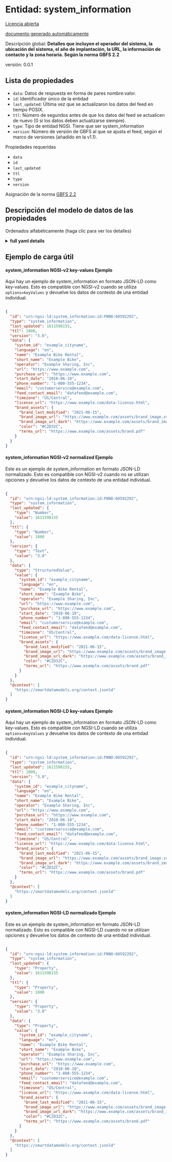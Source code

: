 Entidad: system_information  
===========================  
[Licencia abierta](https://github.com/smart-data-models//dataModel.GBFS/blob/master/system_information/LICENSE.md)  
[documento generado automáticamente](https://docs.google.com/presentation/d/e/2PACX-1vTs-Ng5dIAwkg91oTTUdt8ua7woBXhPnwavZ0FxgR8BsAI_Ek3C5q97Nd94HS8KhP-r_quD4H0fgyt3/pub?start=false&loop=false&delayms=3000#slide=id.gb715ace035_0_60)  
Descripción global: **Detalles que incluyen el operador del sistema, la ubicación del sistema, el año de implantación, la URL, la información de contacto y la zona horaria. Según la norma GBFS 2.2**  
versión: 0.0.1  

## Lista de propiedades  

- `data`: Datos de respuesta en forma de pares nombre:valor.  - `id`: Identificador único de la entidad  - `last_updated`: Última vez que se actualizaron los datos del feed en tiempo POSIX.  - `ttl`: Número de segundos antes de que los datos del feed se actualicen de nuevo (0 si los datos deben actualizarse siempre).  - `type`: Tipo de entidad NGSI. Tiene que ser system_information  - `version`: Número de versión de GBFS al que se ajusta el feed, según el marco de versiones (añadido en la v1.1).    
Propiedades requeridas  
- `data`  - `id`  - `last_updated`  - `ttl`  - `type`  - `version`    
Asignación de la norma [GBFS 2.2](https://github.com/NABSA/gbfs/blob/v2.2/gbfs.md)  
## Descripción del modelo de datos de las propiedades  
Ordenados alfabéticamente (haga clic para ver los detalles)  
<details><summary><strong>full yaml details</strong></summary>    
```yaml  
system_information:    
  description: 'Details including system operator, system location, year implemented, URL, contact info, time zone. According to the Standard GBFS 2.2'    
  properties:    
    data:    
      description: 'Response data in the form of name:value pairs.'    
      properties:    
        email:    
          description: 'Email address actively monitored by the operator''s customer service department.'    
          format: email    
          type: string    
        feed_contact_email:    
          description: 'A single contact email address for consumers of this feed to report technical issues (added in v1.1).'    
          format: email    
          type: string    
        language:    
          description: 'The language that will be used throughout the rest of the files. It must match the value in the gbfs.json file.'    
          pattern: ^[a-z]{2,3}(-[A-Z]{2})?$    
          type: string    
        license_url:    
          description: 'A fully qualified URL of a page that defines the license terms for the GBFS data for this system.'    
          format: uri    
          type: string    
        name:    
          description: 'Name of the system to be displayed to customers.'    
          type: string    
        operator:    
          description: 'Name of the operator'    
          type: string    
        phone_number:    
          description: 'A single voice telephone number for the specified system that presents the telephone number as typical for the system''s service area.'    
          type: string    
        purchase_url:    
          description: 'URL where a customer can purchase a membership.'    
          format: uri    
          type: string    
        rental_apps:    
          description: 'Contains rental app information in the android and ios JSON objects (added in v1.1).'    
          properties:    
            android:    
              dependencies:    
                android:    
                  - store_uri    
                  - discovery_uri    
              description: 'Contains rental app download and app discovery information for the Android platform. (added in v1.1)'    
              properties:    
                discovery_uri:    
                  description: 'URI that can be used to discover if the rental Android app is installed on the device (added in v1.1).'    
                  format: uri    
                  type: string    
                store_uri:    
                  description: 'URI where the rental Android app can be downloaded from (added in v1.1).'    
                  format: uri    
                  type: string    
              type: object    
            ios:    
              dependencies:    
                ios:    
                  - store_uri    
                  - discovery_uri    
              description: 'Contains rental information for the iOS platform (added in v1.1).'    
              properties:    
                discovery_uri:    
                  description: 'URI that can be used to discover if the rental iOS app is installed on the device (added in v1.1).'    
                  format: uri    
                  type: string    
                store_uri:    
                  description: 'URI where the rental iOS app can be downloaded from (added in v1.1).'    
                  format: uri    
                  type: string    
              type: object    
          type: object    
        short_name:    
          description: 'Optional abbreviation for a system.'    
          type: string    
        start_date:    
          description: 'Date that the system began operations.'    
          pattern: ^[0-9]{4}-[0-9]{2}-[0-9]{2}$    
          type: string    
        system_id:    
          description: 'Identifier for this vehicle share system. This should be globally unique (even between different systems).'    
          type: string    
        timezone:    
          description: 'The time zone where the system is located.'    
          type: string    
        url:    
          description: 'The URL of the vehicle share system.'    
          format: uri    
          type: string    
      required:    
        - system_id    
        - language    
        - name    
        - timezone    
      type: object    
      x-ngsi:    
        type: Property    
    id:    
      anyOf:    
        - description: 'Property. Identifier format of any NGSI entity'    
          maxLength: 256    
          minLength: 1    
          pattern: ^[\w\-\.\{\}\$\+\*\[\]`|~^@!,:\\]+$    
          type: string    
        - description: 'Property. Identifier format of any NGSI entity'    
          format: uri    
          type: string    
      description: 'Unique identifier of the entity'    
      x-ngsi:    
        type: Property    
    last_updated:    
      description: 'Last time the data in the feed was updated in POSIX time.'    
      minimum: 1450155600    
      type: integer    
      x-ngsi:    
        type: Property    
    ttl:    
      description: 'Number of seconds before the data in the feed will be updated again (0 if the data should always be refreshed).'    
      minimum: 0    
      type: integer    
      x-ngsi:    
        type: Property    
    type:    
      description: 'NGSI entity type. It has to be system_information'    
      enum:    
        - system_information    
      type: string    
      x-ngsi:    
        type: Property    
    version:    
      description: 'GBFS version number to which the feed conforms, according to the versioning framework (added in v1.1).'    
      enum:    
        - 1.1-RC    
        - 1.1    
        - 2.0    
        - 2.1-RC    
        - 2.1-RC2    
        - 2.1    
        - 2.2    
        - 3.0    
      type: string    
      x-ngsi:    
        type: Property    
  required:    
    - data    
    - id    
    - last_updated    
    - ttl    
    - type    
    - version    
  type: object    
  version: 0.0.1    
```  
</details>    
## Ejemplo de carga útil  
#### system_information NGSI-v2 key-values Ejemplo  
Aquí hay un ejemplo de system_information en formato JSON-LD como key-values. Esto es compatible con NGSI-v2 cuando se utiliza `options=keyValues` y devuelve los datos de contexto de una entidad individual.  
```json  
{  
  "id": "urn:ngsi-ld:system_information:id:FNNO:60592292",  
  "type": "system_information",  
  "last_updated": 1611598155,  
  "ttl": 1800,  
  "version": "3.0",  
  "data": {  
    "system_id": "example_cityname",  
    "language": "en",  
    "name": "Example Bike Rental",  
    "short_name": "Example Bike",  
    "operator": "Example Sharing, Inc",  
    "url": "https://www.example.com",  
    "purchase_url": "https://www.example.com",  
    "start_date": "2010-06-10",  
    "phone_number": "1-800-555-1234",  
    "email": "customerservice@example.com",  
    "feed_contact_email": "datafeed@example.com",  
    "timezone": "US/Central",  
    "license_url": "https://www.example.com/data-license.html",  
    "brand_assets": {  
      "brand_last_modified": "2021-06-15",  
      "brand_image_url": "https://www.example.com/assets/brand_image.svg",  
      "brand_image_url_dark": "https://www.example.com/assets/brand_image_dark.svg",  
      "color": "#C2D32C",  
      "terms_url": "https://www.example.com/assets/brand.pdf"  
    }  
  }  
}  
```  
#### system_information NGSI-v2 normalized Ejemplo  
Este es un ejemplo de system_information en formato JSON-LD normalizado. Esto es compatible con NGSI-v2 cuando no se utilizan opciones y devuelve los datos de contexto de una entidad individual.  
```json  
{  
  "id": "urn:ngsi-ld:system_information:id:FNNO:60592292",  
  "type": "system_information",  
  "last_updated": {  
    "type": "Number",  
    "value": 1611598155  
  },  
  "ttl": {  
    "type": "Number",  
    "value": 1800  
  },  
  "version": {  
    "type": "Text",  
    "value": "3.0"  
  },  
  "data": {  
    "type": "StructuredValue",  
    "value": {  
      "system_id": "example_cityname",  
      "language": "en",  
      "name": "Example Bike Rental",  
      "short_name": "Example Bike",  
      "operator": "Example Sharing, Inc",  
      "url": "https://www.example.com",  
      "purchase_url": "https://www.example.com",  
      "start_date": "2010-06-10",  
      "phone_number": "1-800-555-1234",  
      "email": "customerservice@example.com",  
      "feed_contact_email": "datafeed@example.com",  
      "timezone": "US/Central",  
      "license_url": "https://www.example.com/data-license.html",  
      "brand_assets": {  
        "brand_last_modified": "2021-06-15",  
        "brand_image_url": "https://www.example.com/assets/brand_image.svg",  
        "brand_image_url_dark": "https://www.example.com/assets/brand_image_dark.svg",  
        "color": "#C2D32C",  
        "terms_url": "https://www.example.com/assets/brand.pdf"  
      }  
    }  
  },  
  "@context": [  
    "https://smartdatamodels.org/context.jsonld"  
  ]  
}  
```  
#### system_information NGSI-LD key-values Ejemplo  
Aquí hay un ejemplo de system_information en formato JSON-LD como key-values. Esto es compatible con NGSI-LD cuando se utiliza `options=keyValues` y devuelve los datos de contexto de una entidad individual.  
```json  
{  
  "id": "urn:ngsi-ld:system_information:id:FNNO:60592292",  
  "type": "system_information",  
  "last_updated": 1611598155,  
  "ttl": 1800,  
  "version": "3.0",  
  "data": {  
    "system_id": "example_cityname",  
    "language": "en",  
    "name": "Example Bike Rental",  
    "short_name": "Example Bike",  
    "operator": "Example Sharing, Inc",  
    "url": "https://www.example.com",  
    "purchase_url": "https://www.example.com",  
    "start_date": "2010-06-10",  
    "phone_number": "1-800-555-1234",  
    "email": "customerservice@example.com",  
    "feed_contact_email": "datafeed@example.com",  
    "timezone": "US/Central",  
    "license_url": "https://www.example.com/data-license.html",  
    "brand_assets": {  
      "brand_last_modified": "2021-06-15",  
      "brand_image_url": "https://www.example.com/assets/brand_image.svg",  
      "brand_image_url_dark": "https://www.example.com/assets/brand_image_dark.svg",  
      "color": "#C2D32C",  
      "terms_url": "https://www.example.com/assets/brand.pdf"  
    }  
  },  
  "@context": [  
    "https://smartdatamodels.org/context.jsonld"  
  ]  
}  
```  
#### system_information NGSI-LD normalizado Ejemplo  
Este es un ejemplo de system_information en formato JSON-LD normalizado. Esto es compatible con NGSI-LD cuando no se utilizan opciones y devuelve los datos de contexto de una entidad individual.  
```json  
{  
  "id": "urn:ngsi-ld:system_information:id:FNNO:60592292",  
  "type": "system_information",  
  "last_updated": {  
    "type": "Property",  
    "value": 1611598155  
  },  
  "ttl": {  
    "type": "Property",  
    "value": 1800  
  },  
  "version": {  
    "type": "Property",  
    "value": "3.0"  
  },  
  "data": {  
    "type": "Property",  
    "value": {  
      "system_id": "example_cityname",  
      "language": "en",  
      "name": "Example Bike Rental",  
      "short_name": "Example Bike",  
      "operator": "Example Sharing, Inc",  
      "url": "https://www.example.com",  
      "purchase_url": "https://www.example.com",  
      "start_date": "2010-06-10",  
      "phone_number": "1-800-555-1234",  
      "email": "customerservice@example.com",  
      "feed_contact_email": "datafeed@example.com",  
      "timezone": "US/Central",  
      "license_url": "https://www.example.com/data-license.html",  
      "brand_assets": {  
        "brand_last_modified": "2021-06-15",  
        "brand_image_url": "https://www.example.com/assets/brand_image.svg",  
        "brand_image_url_dark": "https://www.example.com/assets/brand_image_dark.svg",  
        "color": "#C2D32C",  
        "terms_url": "https://www.example.com/assets/brand.pdf"  
      }  
    }  
  },  
  "@context": [  
    "https://smartdatamodels.org/context.jsonld"  
  ]  
}  
```  
